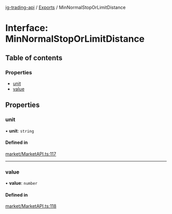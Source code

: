 [ig-trading-api](../README.md) / [Exports](../modules.md) / MinNormalStopOrLimitDistance

# Interface: MinNormalStopOrLimitDistance

## Table of contents

### Properties

- [unit](MinNormalStopOrLimitDistance.md#unit)
- [value](MinNormalStopOrLimitDistance.md#value)

## Properties

### unit

• **unit**: `string`

#### Defined in

[market/MarketAPI.ts:117](https://github.com/bennycode/ig-trading-api/blob/0c7d281/src/market/MarketAPI.ts#L117)

---

### value

• **value**: `number`

#### Defined in

[market/MarketAPI.ts:118](https://github.com/bennycode/ig-trading-api/blob/0c7d281/src/market/MarketAPI.ts#L118)
